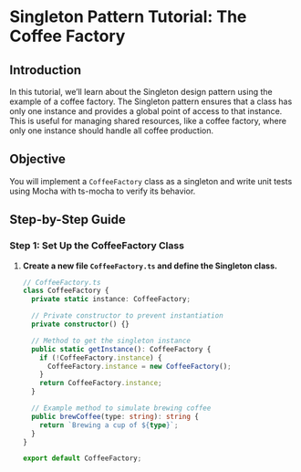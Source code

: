 # Singleton Pattern Tutorial: The Coffee Factory

## Introduction

In this tutorial, we’ll learn about the Singleton design pattern using the example of a coffee factory. The Singleton pattern ensures that a class has only one instance and provides a global point of access to that instance. This is useful for managing shared resources, like a coffee factory, where only one instance should handle all coffee production.

## Objective

You will implement a `CoffeeFactory` class as a singleton and write unit tests using Mocha with ts-mocha to verify its behavior.

## Step-by-Step Guide

### Step 1: Set Up the CoffeeFactory Class

1. **Create a new file `CoffeeFactory.ts` and define the Singleton class.**

   ```typescript
   // CoffeeFactory.ts
   class CoffeeFactory {
     private static instance: CoffeeFactory;

     // Private constructor to prevent instantiation
     private constructor() {}

     // Method to get the singleton instance
     public static getInstance(): CoffeeFactory {
       if (!CoffeeFactory.instance) {
         CoffeeFactory.instance = new CoffeeFactory();
       }
       return CoffeeFactory.instance;
     }

     // Example method to simulate brewing coffee
     public brewCoffee(type: string): string {
       return `Brewing a cup of ${type}`;
     }
   }

   export default CoffeeFactory;
